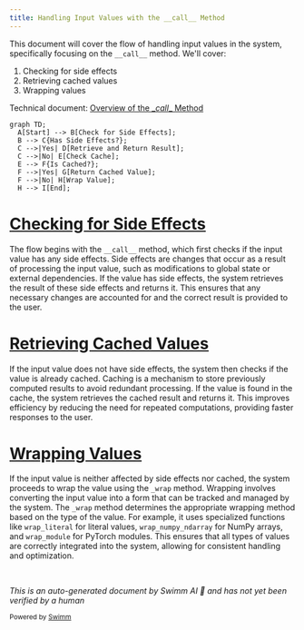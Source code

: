 ```yaml
---
title: Handling Input Values with the __call__ Method
---
```

This document will cover the flow of handling input values in the system, specifically focusing on the `__call__` method. We'll cover:

1. Checking for side effects
2. Retrieving cached values
3. Wrapping values

Technical document: <SwmLink doc-title="Overview of the __call__ Method">[Overview of the \__call_\_ Method](/.swm/overview-of-the-__call__-method.wihha5kz.sw.md)</SwmLink>

```mermaid
graph TD;
  A[Start] --> B[Check for Side Effects];
  B --> C{Has Side Effects?};
  C -->|Yes| D[Retrieve and Return Result];
  C -->|No| E[Check Cache];
  E --> F{Is Cached?};
  F -->|Yes| G[Return Cached Value];
  F -->|No| H[Wrap Value];
  H --> I[End];
```

# [Checking for Side Effects](https://app.swimm.io/repos/Z2l0aHViJTNBJTNBcHl0b3JjaC1hdXRvZG9jcy1kZW1vJTNBJTNBU3dpbW0tRGVtbw==/docs/wihha5kz#__call__-method)

The flow begins with the `__call__` method, which first checks if the input value has any side effects. Side effects are changes that occur as a result of processing the input value, such as modifications to global state or external dependencies. If the value has side effects, the system retrieves the result of these side effects and returns it. This ensures that any necessary changes are accounted for and the correct result is provided to the user.

# [Retrieving Cached Values](https://app.swimm.io/repos/Z2l0aHViJTNBJTNBcHl0b3JjaC1hdXRvZG9jcy1kZW1vJTNBJTNBU3dpbW0tRGVtbw==/docs/wihha5kz#__call__-method)

If the input value does not have side effects, the system then checks if the value is already cached. Caching is a mechanism to store previously computed results to avoid redundant processing. If the value is found in the cache, the system retrieves the cached result and returns it. This improves efficiency by reducing the need for repeated computations, providing faster responses to the user.

# [Wrapping Values](https://app.swimm.io/repos/Z2l0aHViJTNBJTNBcHl0b3JjaC1hdXRvZG9jcy1kZW1vJTNBJTNBU3dpbW0tRGVtbw==/docs/wihha5kz#_wrap-method)

If the input value is neither affected by side effects nor cached, the system proceeds to wrap the value using the `_wrap` method. Wrapping involves converting the input value into a form that can be tracked and managed by the system. The `_wrap` method determines the appropriate wrapping method based on the type of the value. For example, it uses specialized functions like `wrap_literal` for literal values, `wrap_numpy_ndarray` for NumPy arrays, and `wrap_module` for PyTorch modules. This ensures that all types of values are correctly integrated into the system, allowing for consistent handling and optimization.

&nbsp;

*This is an auto-generated document by Swimm AI 🌊 and has not yet been verified by a human*

<SwmMeta version="3.0.0" repo-id="Z2l0aHViJTNBJTNBcHl0b3JjaC1hdXRvZG9jcy1kZW1vJTNBJTNBU3dpbW0tRGVtbw==" repo-name="pytorch-autodocs-demo"><sup>Powered by [Swimm](https://app.swimm.io/)</sup></SwmMeta>
